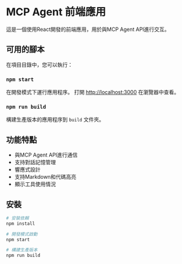 # MCP Agent 前端應用

這是一個使用React開發的前端應用，用於與MCP Agent API進行交互。

## 可用的腳本

在項目目錄中，您可以執行：

### `npm start`

在開發模式下運行應用程序。
打開 [http://localhost:3000](http://localhost:3000) 在瀏覽器中查看。

### `npm run build`

構建生產版本的應用程序到 `build` 文件夾。

## 功能特點

- 與MCP Agent API進行通信
- 支持對話記憶管理
- 響應式設計
- 支持Markdown和代碼高亮
- 顯示工具使用情況

## 安裝

```bash
# 安裝依賴
npm install

# 開發模式啟動
npm start

# 構建生產版本
npm run build
```